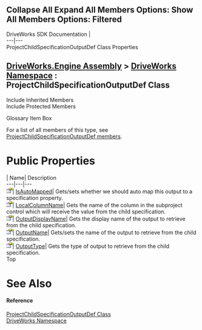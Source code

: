 Collapse All Expand All Members Options: Show All  Members Options: Filtered   
---  
DriveWorks SDK Documentation  |   
---|---  
ProjectChildSpecificationOutputDef Class Properties   
  
[DriveWorks.Engine Assembly](topic2156.md) > [DriveWorks Namespace](topic2159.md) : ProjectChildSpecificationOutputDef Class  
---  
  
Include Inherited Members    
Include Protected Members    


Glossary Item Box

For a list of all members of this type, see [ProjectChildSpecificationOutputDef members](topic4057.md).

# Public Properties

| Name| Description  
---|---|---  
![Public Property](dotnetimages/publicProperty.gif)| [IsAutoMapped](topic4062.md)| Gets/sets whether we should auto map this output to a specification property.   
![Public Property](dotnetimages/publicProperty.gif)| [LocalColumnName](topic4063.md)| Gets the name of the column in the subproject control which will receive the value from the child specification.   
![Public Property](dotnetimages/publicProperty.gif)| [OutputDisplayName](topic4064.md)| Gets the display name of the output to retrieve from the child specification.   
![Public Property](dotnetimages/publicProperty.gif)| [OutputName](topic4065.md)| Gets/sets the name of the output to retrieve from the child specification.   
![Public Property](dotnetimages/publicProperty.gif)| [OutputType](topic4066.md)| Gets the type of output to retrieve from the child specification.   
Top

# See Also

#### Reference

[ProjectChildSpecificationOutputDef Class](topic4056.md)   
[DriveWorks Namespace](topic2159.md)


